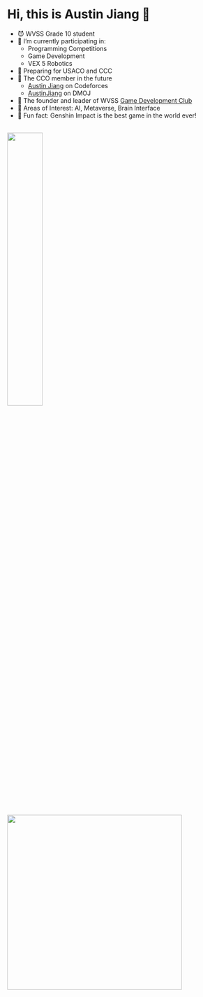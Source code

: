 # Hi, this is Austin Jiang 👋

- 😈 WVSS Grade 10 student
- 🔭 I’m currently participating in:
  - Programming Competitions
  - Game Development
  - VEX 5 Robotics
- 🤖 Preparing for USACO and CCC
- 💪 The CCO member in the future
  - [Austin Jiang](https://codeforces.com/profile/Austin_Jiang) on Codeforces
  - [AustinJiang](https://dmoj.ca/user/AustinJiang) on DMOJ
- 👾 The founder and leader of WVSS [Game Development Club](https://github.com/Game-Development-Club-WVSS)
- 🥸 Areas of Interest: AI, Metaverse, Brain Interface
- 👻 Fun fact: Genshin Impact is the best game in the world ever!

<br>

<img src="https://github-readme-stats.vercel.app/api/top-langs/?username=AustinBoyuJiang&layout=compact&langs_count=6&theme=tokyonight" style="width:40%"/>

<br>

<img src="https://media.giphy.com/media/Dh5q0sShxgp13DwrvG/giphy.gif" width="400"/>

